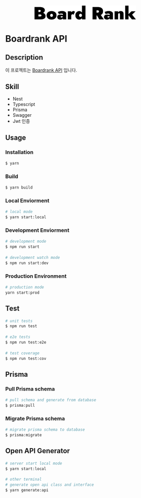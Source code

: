 <p align="center">
  <a href="https://boardrank.kr" target="blank"><img src="https://raw.githubusercontent.com/boardrank/boardrank-api/main/docs/boardrank.svg" width="320" alt="Nest Logo" /></a>
</p>

[circleci-image]: https://img.shields.io/circleci/build/github/nestjs/nest/master?token=abc123def456
[circleci-url]: https://circleci.com/gh/nestjs/nest

# Boardrank API

## Description

이 프로젝트는 [Boardrank API](https://api.boardrank.kr/swagger-ui) 입니다.

## Skill

- Nest
- Typescript
- Prisma
- Swagger
- Jwt 인증

## Usage

### Installation

```bash
$ yarn
```

### Build

```bash
$ yarn build
```

### Local Enviorment

```bash
# local mode
$ yarn start:local
```

### Development Enviorment

```bash
# development mode
$ npm run start

# development watch mode
$ npm run start:dev
```

### Production Environment

```bash
# production mode
yarn start:prod
```

## Test

```bash
# unit tests
$ npm run test

# e2e tests
$ npm run test:e2e

# test coverage
$ npm run test:cov
```

## Prisma

### Pull Prisma schema

```bash
# pull schema and generate from database
$ prisma:pull
```

### Migrate Prisma schema

```bash
# migrate prisma schema to database
$ prisma:migrate
```

## Open API Generator

```bash
# server start local mode
$ yarn start:local

# other terminal
# generate open api class and interface
$ yarn generate:api
```
